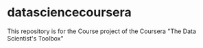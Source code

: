 # datasciencecoursera
This repository is for the Course project of the Coursera "The Data Scientist's Toolbox" 
